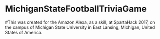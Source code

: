 # MichiganStateFootballTriviaGame
#This was created for the Amazon Alexa, as a skill, at SpartaHack 2017, on the campus of Michigan State University in East Lansing, Michigan, United States of America.
